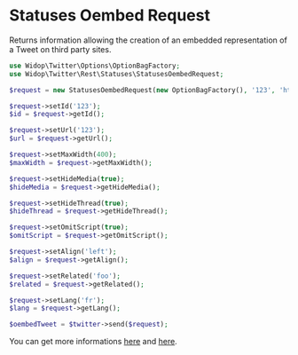 # Statuses Oembed Request

Returns information allowing the creation of an embedded representation of a Tweet on third party sites.

``` php
use Widop\Twitter\Options\OptionBagFactory;
use Widop\Twitter\Rest\Statuses\StatusesOembedRequest;

$request = new StatusesOembedRequest(new OptionBagFactory(), '123', 'http://foo.com');

$request->setId('123');
$id = $request->getId();

$request->setUrl('123');
$url = $request->getUrl();

$request->setMaxWidth(400);
$maxWidth = $request->getMaxWidth();

$request->setHideMedia(true);
$hideMedia = $request->getHideMedia();

$request->setHideThread(true);
$hideThread = $request->getHideThread();

$request->setOmitScript(true);
$omitScript = $request->getOmitScript();

$request->setAlign('left');
$align = $request->getAlign();

$request->setRelated('foo');
$related = $request->getRelated();

$request->setLang('fr');
$lang = $request->getLang();

$oembedTweet = $twitter->send($request);
```

You can get more informations [here](https://dev.twitter.com/docs/api/1.1/get/statuses/oembed) and
[here](http://oembed.com/).
